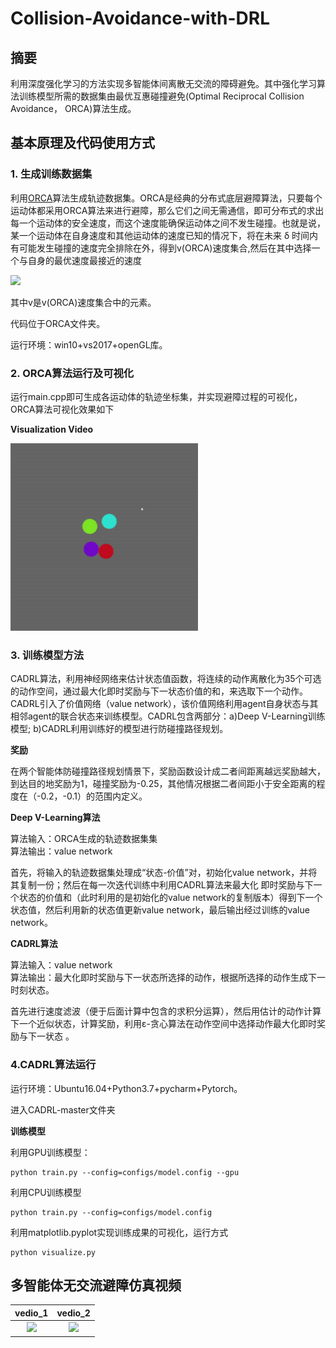 # Collision-Avoidance-with-DRL

## 摘要
利用深度强化学习的方法实现多智能体间离散无交流的障碍避免。其中强化学习算法训练模型所需的数据集由最优互惠碰撞避免(Optimal Reciprocal Collision Avoidance， ORCA)算法生成。

## 基本原理及代码使用方式
### 1. 生成训练数据集
利用[ORCA](http://www.meltycriss.com/2017/01/14/paper-orca/)算法生成轨迹数据集。ORCA是经典的分布式底层避障算法，只要每个运动体都采用ORCA算法来进行避障，那么它们之间无需通信，即可分布式的求出每一个运动体的安全速度，而这个速度能确保运动体之间不发生碰撞。也就是说，某一个运动体在自身速度和其他运动体的速度已知的情况下，将在未来 δ 时间内有可能发生碰撞的速度完全排除在外，得到v(ORCA)速度集合,然后在其中选择一个与自身的最优速度最接近的速度

 ![](https://latex.codecogs.com/gif.latex?v_{new}&space;=&space;argmin&space;||v&space;-&space;v_{opt}||)

其中v是v(ORCA)速度集合中的元素。

代码位于ORCA文件夹。

运行环境：win10+vs2017+openGL库。

### 2. ORCA算法运行及可视化
运行main.cpp即可生成各运动体的轨迹坐标集，并实现避障过程的可视化，ORCA算法可视化效果如下

**Visualization Video**

<img src="./ORCA/ORCA_demo.gif" width="300"> 


### 3. 训练模型方法
CADRL算法，利用神经网络来估计状态值函数，将连续的动作离散化为35个可选的动作空间，通过最大化即时奖励与下一状态价值的和，来选取下一个动作。CADRL引入了价值网络（value network），该价值网络利用agent自身状态与其相邻agent的联合状态来训练模型。CADRL包含两部分：a)Deep V-Learning训练模型; b)CADRL利用训练好的模型进行防碰撞路径规划。

**奖励**
        
在两个智能体防碰撞路径规划情景下，奖励函数设计成二者间距离越远奖励越大，到达目的地奖励为1，碰撞奖励为-0.25，其他情况根据二者间距小于安全距离的程度在（-0.2，-0.1）的范围内定义。

**Deep V-Learning算法**
    
算法输入：ORCA生成的轨迹数据集集  
算法输出：value network

首先，将输入的轨迹数据集处理成“状态-价值”对，初始化value network，并将其复制一份；然后在每一次迭代训练中利用CADRL算法来最大化 即时奖励与下一个状态的价值和（此时利用的是初始化的value network的复制版本）得到下一个状态值，然后利用新的状态值更新value network，最后输出经过训练的value network。
  
**CADRL算法**

算法输入：value network  
算法输出：最大化即时奖励与下一状态所选择的动作，根据所选择的动作生成下一时刻状态。

首先进行速度滤波（便于后面计算中包含的求积分运算），然后用估计的动作计算下一个近似状态，计算奖励，利用ε-贪心算法在动作空间中选择动作最大化即时奖励与下一状态 。
  
### 4.CADRL算法运行
运行环境：Ubuntu16.04+Python3.7+pycharm+Pytorch。

进入CADRL-master文件夹      

**训练模型**

利用GPU训练模型：

```
python train.py --config=configs/model.config --gpu
```

利用CPU训练模型

```
python train.py --config=configs/model.config
```
                   
利用matplotlib.pyplot实现训练成果的可视化，运行方式

```
python visualize.py
```

## 多智能体无交流避障仿真视频
vedio_1             | vedio_2
:-------------------------:|:-------------------------:
<img src="https://i.imgur.com/vrWsxPM.gif" width="400" />|<img src="https://i.imgur.com/6gjT0nG.gif" width="400" />
